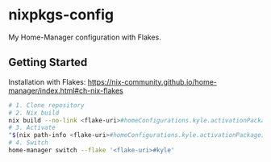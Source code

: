 # nixpkgs-config

My Home-Manager configuration with Flakes.

## Getting Started

Installation with Flakes: <https://nix-community.github.io/home-manager/index.html#ch-nix-flakes>

```bash
# 1. Clone repository
# 2. Nix build
nix build --no-link <flake-uri>#homeConfigurations.kyle.activationPackage
# 3. Activate
"$(nix path-info <flake-uri>#homeConfigurations.kyle.activationPackage)"/activate
# 4. Switch
home-manager switch --flake '<flake-uri>#kyle'
```